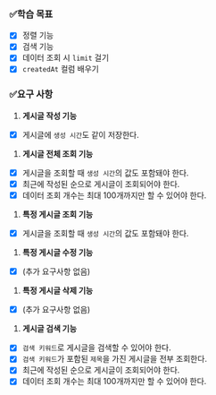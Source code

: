 ### ✅학습 목표

- [x]  정렬 기능
- [x]  검색 기능
- [x]  데이터 조회 시 `limit` 걸기
- [x]  `createdAt` 컬럼 배우기

### ✅요구 사항

1. **게시글 작성 기능**
- [x]  게시글에 `생성 시간`도 같이 저장한다.

1. **게시글 전체 조회 기능**
- [x]  게시글을 조회할 때 `생성 시간`의 값도 포함돼야 한다.
- [x]  최근에 작성된 순으로 게시글이 조회되어야 한다.
- [x]  데이터 조회 개수는 최대 100개까지만 할 수 있어야 한다.

1. **특정 게시글 조회 기능**
- [x]  게시글을 조회할 때 `생성 시간`의 값도 포함돼야 한다.


1. **특정 게시글 수정 기능**
- [x]  (추가 요구사항 없음)

1. **특정 게시글 삭제 기능**
- [x]  (추가 요구사항 없음)

1. **게시글 검색 기능**
- [x]  `검색 키워드`로 게시글을 검색할 수 있어야 한다.
- [x]  `검색 키워드`가 포함된 `제목`을 가진 게시글을 전부 조회한다.
- [x]  최근에 작성된 순으로 게시글이 조회되어야 한다.
- [x]  데이터 조회 개수는 최대 100개까지만 할 수 있어야 한다.